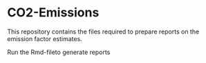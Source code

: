 # CO2-Emissions

This repository contains the files required to prepare reports on the emission factor estimates.

Run the Rmd-fileto generate reports
